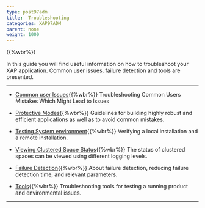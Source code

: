 ```yaml
---
type: post97adm
title:  Troubleshooting
categories: XAP97ADM
parent: none
weight: 1000
---
```


{{%wbr%}}

In this guide you will find useful information on how to troubleshoot your XAP application. Common user issues, failure detection and tools are presented.

<hr/>


- [Common user Issues](./troubleshooting-common-user-issues.html){{%wbr%}}
Troubleshooting Common Users Mistakes Which Might Lead to Issues

- [Protective Modes](./troubleshooting-protective-modes.html){{%wbr%}}
Guidelines for building highly  robust and efficient applications as well as to avoid common mistakes.

- [Testing System environment](./troubleshooting-testing-system-environment.html){{%wbr%}}
Verifying a local installation and a remote installation.

- [Viewing Clustered Space Status](./troubleshooting-viewing-clustered-space-status.html){{%wbr%}}
The status of clustered spaces can be viewed using different logging levels.

- [Failure Detection](./troubleshooting-failure-detection.html){{%wbr%}}
About failure detection, reducing failure detection time, and relevant parameters.

- [Tools](./troubleshooting-tools.html){{%wbr%}}
Troubleshooting tools for testing a running product and environmental issues.

<hr/>
